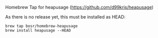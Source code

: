 Homebrew Tap for heapusage (https://github.com/d99kris/heapusage)

As there is no release yet, this must be installed as HEAD:

    brew tap bosr/homebrew-heapusage
    brew install heapusage --HEAD
